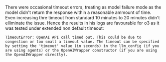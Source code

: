 There were occasional timeout errors, treating as model failure mode as the model didn't return the response within a reasonable ammount of time. Even increasing thre timeout from standard 10 minutes to 20 minutes didn't elliminate the issue. Hence the results in his logs are favourable for o3 as it was tested under extended non default timeout:

```
TimeoutError: OpenAI API call timed out. This could be due to congestion or too small a timeout value. The timeout can be specified by setting the 'timeout' value (in seconds) in the llm_config (if you are using agents) or the OpenAIWrapper constructor (if you are using the OpenAIWrapper directly).
```